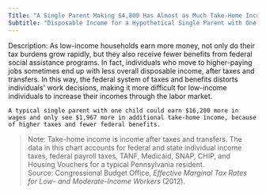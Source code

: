 ```yaml
---
Title: "A Single Parent Making $4,800 Has Almost as Much Take-Home Income as One Making $21,000"
Subtitle: "Disposable Income for a Hypothetical Single Parent with One Child (2012)"
---
```

Description: As low-income households earn more money, not only do their tax burdens grow rapidly, but they also receive fewer benefits from federal social assistance programs. In fact, individuals who move to higher-paying jobs sometimes end up with less overall disposable income, after taxes and transfers. In this way, the federal system of taxes and benefits distorts individuals' work decisions, making it more difficult for low-income individuals to increase their incomes through the labor market.						

```
A typical single parent with one child could earn $16,200 more in wages and only see $1,967 more in additional take-home income, because of higher taxes and fewer federal benefits.
```

>Note: Take-home income is income after taxes and transfers. The data in this chart accounts for federal and state individual income taxes, federal payroll taxes, TANF, Medicaid, SNAP, CHIP, and Housing Vouchers for a typical Pennsylvania resident.						
Source: Congressional Budget Office, *Effective Marginal Tax Rates for Low- and Moderate-Income Workers* (2012).
